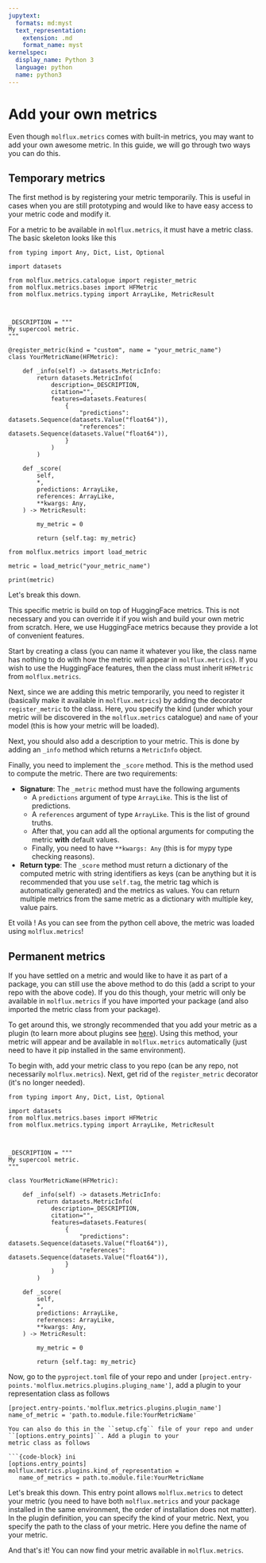 ```yaml
---
jupytext:
  formats: md:myst
  text_representation:
    extension: .md
    format_name: myst
kernelspec:
  display_name: Python 3
  language: python
  name: python3
---
```


# Add your own metrics

Even though ``molflux.metrics`` comes with built-in metrics, you may want to add your own awesome metric. In this guide,
we will go through two ways you can do this.

## Temporary metrics

The first method is by registering your metric temporarily. This is useful in cases when you are still prototyping
and would like to have easy access to your metric code and modify it.

For a metric to be available in ``molflux.metrics``, it must have a metric class. The basic skeleton looks like this

```{code-cell} ipython3
from typing import Any, Dict, List, Optional

import datasets

from molflux.metrics.catalogue import register_metric
from molflux.metrics.bases import HFMetric
from molflux.metrics.typing import ArrayLike, MetricResult



_DESCRIPTION = """
My supercool metric.
"""

@register_metric(kind = "custom", name = "your_metric_name")
class YourMetricName(HFMetric):

    def _info(self) -> datasets.MetricInfo:
        return datasets.MetricInfo(
            description=_DESCRIPTION,
            citation="",
            features=datasets.Features(
                {
                    "predictions": datasets.Sequence(datasets.Value("float64")),
                    "references": datasets.Sequence(datasets.Value("float64")),
                }
            )
        )

    def _score(
        self,
        *,
        predictions: ArrayLike,
        references: ArrayLike,
        **kwargs: Any,
    ) -> MetricResult:

        my_metric = 0

        return {self.tag: my_metric}

from molflux.metrics import load_metric

metric = load_metric("your_metric_name")

print(metric)

```

Let's break this down.

This specific metric is build on top of HuggingFace metrics. This is not necessary and you can override it if you wish and
build your own metric from scratch. Here, we use HuggingFace metrics because they provide a lot of convenient features.

Start by creating a class (you can name it whatever you like, the class name has nothing to do with
how the metric will appear in ``molflux.metrics``). If you wish to use the HuggingFace features, then the class must inherit
``HFMetric`` from ``molflux.metrics``.

Next, since we are adding this metric temporarily, you need to register it (basically make it available in ``molflux.metrics``) by
adding the decorator ``register_metric`` to the class. Here, you specify the kind (under which your metric will be discovered
in the ``molflux.metrics`` catalogue) and ``name`` of your model (this is how your metric will be loaded).

Next, you should also add a description to your metric. This is done by adding an ``_info`` method which returns
a ``MetricInfo`` object.

Finally, you need to implement the ``_score`` method. This is the method used to compute the metric. There are
two requirements:

- **Signature**: The ``_metric`` method must have the following arguments
  - A ``predictions`` argument of type ``ArrayLike``. This is the list of predictions.
  - A ``references`` argument of type ``ArrayLike``. This is the list of ground truths.
  - After that, you can add all the optional arguments for computing the metric **with** default values.
  - Finally, you need to have ``**kwargs: Any`` (this is for mypy type checking reasons).
- **Return type**: The ``_score`` method must return a dictionary of the computed metric with string identifiers
as keys (can be anything but it is recommended that you use ``self.tag``, the metric tag which is automatically generated)
and the metrics as values. You can return multiple metrics from the same metric as a dictionary with multiple key, value pairs.

Et voilà  ! As you can see from the python cell above, the metric was loaded using ``molflux.metrics``!


## Permanent metrics

If you have settled on a metric and would like to have it as part of a package, you can still use the above method
to do this (add a script to your repo with the above code). If you do this though, your metric will only be available
in ``molflux.metrics`` if you have imported your package (and also imported the metric class from your package).

To get around this, we strongly recommended that you add your metric as a plugin (to learn more about plugins see
[here](https://packaging.python.org/en/latest/guides/creating-and-discovering-plugins/)). Using this method, your metric
will appear and be available in ``molflux.metrics`` automatically (just need to have it pip installed in the same environment).

To begin with, add your metric class to you repo (can be any repo, not necessarily ``molflux.metrics``). Next, get rid of the
``register_metric`` decorator (it's no longer needed).

```{code-cell} ipython3
from typing import Any, Dict, List, Optional

import datasets
from molflux.metrics.bases import HFMetric
from molflux.metrics.typing import ArrayLike, MetricResult



_DESCRIPTION = """
My supercool metric.
"""

class YourMetricName(HFMetric):

    def _info(self) -> datasets.MetricInfo:
        return datasets.MetricInfo(
            description=_DESCRIPTION,
            citation="",
            features=datasets.Features(
                {
                    "predictions": datasets.Sequence(datasets.Value("float64")),
                    "references": datasets.Sequence(datasets.Value("float64")),
                }
            )
        )

    def _score(
        self,
        *,
        predictions: ArrayLike,
        references: ArrayLike,
        **kwargs: Any,
    ) -> MetricResult:

        my_metric = 0

        return {self.tag: my_metric}
```

Now, go to the ``pyproject.toml`` file of your repo and under ``[project.entry-points.'molflux.metrics.plugins.pluging_name']``,
add a plugin to your representation class as follows

```{code-block} ini
[project.entry-points.'molflux.metrics.plugins.plugin_name']
name_of_metric = 'path.to.module.file:YourMetricName'
```

```{note}
You can also do this in the ``setup.cfg`` file of your repo and under ``[options.entry_points]``. Add a plugin to your
metric class as follows

```{code-block} ini
[options.entry_points]
molflux.metrics.plugins.kind_of_representation =
   name_of_metrics = path.to.module.file:YourMetricName
```

Let's break this down. This entry point allows ``molflux.metrics`` to detect your metric (you need to have both ``molflux.metrics`` and your
package installed in the same environment, the order of installation does not matter). In the plugin definition, you can
specify the kind of your metric. Next, you specify the path to the class of your metric. Here you
define the name of your metric.

And that's it! You can now find your metric available in ``molflux.metrics``.
